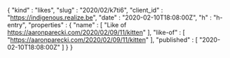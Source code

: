 {
  "kind" : "likes",
  "slug" : "2020/02/k7ti6",
  "client_id" : "https://indigenous.realize.be",
  "date" : "2020-02-10T18:08:00Z",
  "h" : "h-entry",
  "properties" : {
    "name" : [ "Like of https://aaronparecki.com/2020/02/09/11/kitten" ],
    "like-of" : [ "https://aaronparecki.com/2020/02/09/11/kitten" ],
    "published" : [ "2020-02-10T18:08:00Z" ]
  }
}
